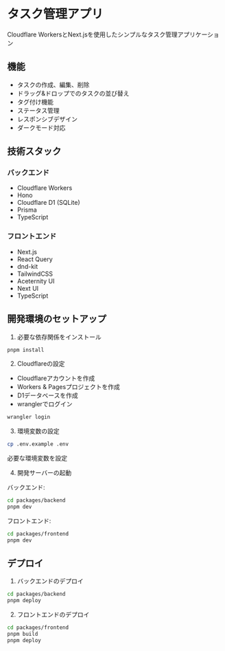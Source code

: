 # タスク管理アプリ

Cloudflare WorkersとNext.jsを使用したシンプルなタスク管理アプリケーション

## 機能

- タスクの作成、編集、削除
- ドラッグ&ドロップでのタスクの並び替え
- タグ付け機能
- ステータス管理
- レスポンシブデザイン
- ダークモード対応

## 技術スタック

### バックエンド

- Cloudflare Workers
- Hono
- Cloudflare D1 (SQLite)
- Prisma
- TypeScript

### フロントエンド

- Next.js
- React Query
- dnd-kit
- TailwindCSS
- Aceternity UI
- Next UI
- TypeScript

## 開発環境のセットアップ

1. 必要な依存関係をインストール

```bash
pnpm install
```

2. Cloudflareの設定

- Cloudflareアカウントを作成
- Workers & Pagesプロジェクトを作成
- D1データベースを作成
- wranglerでログイン

```bash
wrangler login
```

3. 環境変数の設定

```bash
cp .env.example .env
```

必要な環境変数を設定

4. 開発サーバーの起動

バックエンド:

```bash
cd packages/backend
pnpm dev
```

フロントエンド:

```bash
cd packages/frontend
pnpm dev
```

## デプロイ

1. バックエンドのデプロイ

```bash
cd packages/backend
pnpm deploy
```

2. フロントエンドのデプロイ

```bash
cd packages/frontend
pnpm build
pnpm deploy
```
